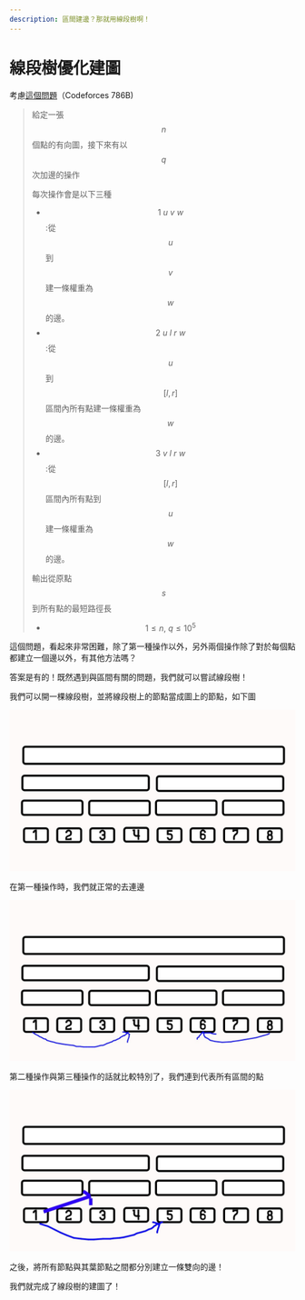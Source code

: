 ```yaml
---
description: 區間建邊？那就用線段樹啊！
---
```


# 線段樹優化建圖

考慮[這個問題](https://codeforces.com/problemset/problem/786/B)（Codeforces 786B\)

> 給定一張 $$n$$ 個點的有向圖，接下來有以 $$q$$ 次加邊的操作
>
> 每次操作會是以下三種
>
> * $$1\ u \ v \ w$$ :從 $$u$$ 到 $$v$$ 建一條權重為 $$w$$ 的邊。
> * $$2\ u \ l \ r \ w$$ :從 $$u$$ 到 $$[l,r]$$ 區間內所有點建一條權重為 $$w$$ 的邊。
> * $$3\ v \ l \ r \ w$$ :從  $$[l,r]$$ 區間內所有點到 $$u$$ 建一條權重為 $$w$$ 的邊。
>
> 輸出從原點 $$s$$ 到所有點的最短路徑長
>
> * $$1 \le n, \ q  \le 10^5$$

這個問題，看起來非常困難，除了第一種操作以外，另外兩個操作除了對於每個點都建立一個邊以外，有其他方法嗎？

答案是有的！既然遇到與區間有關的問題，我們就可以嘗試線段樹！

我們可以開一棵線段樹，並將線段樹上的節點當成圖上的節點，如下圖

![&#x8003;&#x616E;&#x9019;&#x68F5;&#x7DDA;&#x6BB5;&#x6A39;&#xFF08;&#x8449;&#x7BC0;&#x9EDE;&#x70BA;&#x5716;&#x4E0A;&#x539F;&#x672C;&#x7684;&#x7BC0;&#x9EDE;&#xFF09;](../../.gitbook/assets/segment-tree-vertexes.jpg)

在第一種操作時，我們就正常的去連邊

![&#x5F9E; 1 &#x9023;&#x5230; 4&#xFF0C;8 &#x9023;&#x5230; 6](../../.gitbook/assets/segment-tree-graph-1-.jpg)

第二種操作與第三種操作的話就比較特別了，我們連到代表所有區間的點

![&#x5F9E; 1 &#x9023;&#x908A;&#x5230; \[3,5\]](../../.gitbook/assets/segment-tree-graph-2-.jpg)

之後，將所有節點與其葉節點之間都分別建立一條雙向的邊！

我們就完成了線段樹的建圖了！



